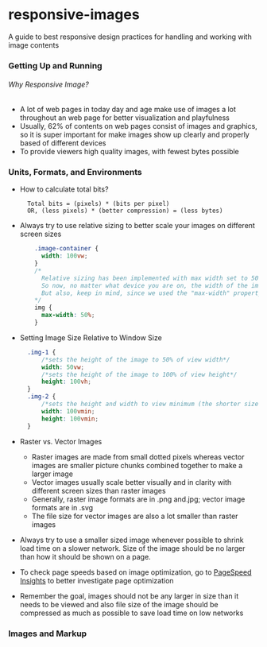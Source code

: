 # responsive-images
A guide to best responsive design practices for handling and working with image contents

### Getting Up and Running
###### Why Responsive Image?
* A lot of web pages in today day and age make use of images a lot throughout an web page for better visualization and playfulness
* Usually, 62% of contents on web pages consist of images and graphics, so it is super important for make images show up clearly and properly based of different devices
* To provide viewers high quality images, with fewest bytes possible

### Units, Formats, and Environments
* How to calculate total bits?

        Total bits = (pixels) * (bits per pixel)
        OR, (less pixels) * (better compression) = (less bytes)
    
* Always try to use relative sizing to better scale your images on different screen sizes
    ```css
        .image-container {
          width: 100vw;
        }  
        /*
          Relative sizing has been implemented with max width set to 50%. 
          So now, no matter what device you are on, the width of the image will always be relative to the .image-container element.
          But also, keep in mind, since we used the "max-width" property instead of "width," the image will only expand or shrink to 50% of .image-container, UNTIL it starts surpassing its natural width
        */
        img {
          max-width: 50%;  
        }
    ```
* Setting Image Size Relative to Window Size
    ```css
      .img-1 {
          /*sets the height of the image to 50% of view width*/
          width: 50vw;
          /*sets the height of the image to 100% of view height*/
          height: 100vh;
      } 
      .img-2 {
          /*sets the height and width to view minimum (the shorter size between the window height and width)*/
          width: 100vmin;
          height: 100vmin;
      } 
    ```   
* Raster vs. Vector Images
    * Raster images are made from small dotted pixels whereas vector images are smaller picture chunks combined together to make a larger image
    * Vector images usually scale better visually and in clarity with different screen sizes than raster images
    * Generally, raster image formats are in .png and.jpg; vector image formats are in .svg
    * The file size for vector images are also a lot smaller than raster images  
* Always try to use a smaller sized image whenever possible to shrink load time on a slower network. Size of the image should be no larger than how it should be shown on a page.
* To check page speeds based on image optimization, go to [PageSpeed Insights](https://developers.google.com/speed/pagespeed/insights/) to better investigate page optimization
* Remember the goal, images should not be any larger in size than it needs to be viewed and also file size of the image should be compressed as much as possible to save load time on low networks

### Images and Markup

